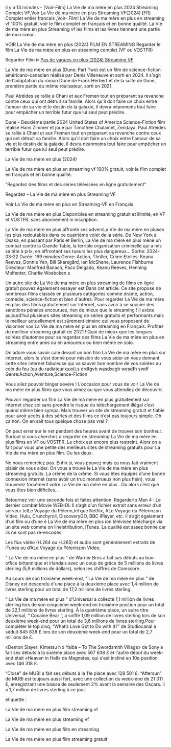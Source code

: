 Il y a 13 minutes - [Voir-Film] La Vie de ma mère en plus 2024 Streaming Complet VF,Voir La Vie de ma mère en plus Streaming VF(2024) [FR] Complet entier francais ,Voir- Film! La Vie de ma mère en plus en streaming vf 100% gratuit, voir le film complet en français et en bonne qualité. La Vie de ma mère en plus Streaming vf les films et les livres tiennent une partie de mon cœur.

VOIR La Vie de ma mère en plus (2024) FILM EN STREAMING Regarder le film La Vie de ma mère en plus en streaming complet (VF ou VOSTFR)

Regarder Film ᐅ [Pas de vagues en plus (2024) Streaming VF](https://fr.4dxstream.com/fr/movie/1045842)

La Vie de ma mère en plus (Dune: Part Two) est un film de science-fiction américano-canadien réalisé par Denis Villeneuve et sorti en 2024. Il s'agit de l'adaptation du roman Dune de Frank Herbert et de la suite de Dune, première partie du même réalisateur, sorti en 2021.

Paul Atréides se rallie à Chani et aux Fremen tout en préparant sa revanche contre ceux qui ont détruit sa famille. Alors qu'il doit faire un choix entre l'amour de sa vie et le destin de la galaxie, il devra néanmoins tout faire pour empêcher un terrible futur que lui seul peut prédire.

Dune - Deuxième partie 2024 United States of America Science-Fiction film réalisé Hans Zimmer et joué par Timothée Chalamet, Zendaya. Paul Atréides se rallie à Chani et aux Fremen tout en préparant sa revanche contre ceux qui ont détruit sa famille. Alors qu'il doit faire un choix entre l'amour de sa vie et le destin de la galaxie, il devra néanmoins tout faire pour empêcher un terrible futur que lui seul peut prédire.

La Vie de ma mère en plus (2024)

La Vie de ma mère en plus en streaming vf 100% gratuit, voir le film complet en français et en bonne qualité.

“Regardez des films et des séries télévisées en ligne gratuitement”

Regardez – La Vie de ma mère en plus Streaming VF

Voir La Vie de ma mère en plus en Streaming-VF en Français

La Vie de ma mère en plus Disponibles en streaming gratuit et illimité, en VF et VOSTFR, sans abonnement ni inscription.

La Vie de ma mère en plus affronte ses adversLa Vie de ma mère en pluses les plus redoutables dans ce quatrième volet de la série. De New York à Osaka, en passant par Paris et Berlin, La Vie de ma mère en plus mène un combat contre la Grande Table, la terrible organisation criminelle qui a mis sa tête à prix, en affrontant ses tueurs les plus dangereux... Sortie: 2024-03-22 Durée: 169 minutes Genre: Action, Thriller, Crime Etoiles: Keanu Reeves, Donnie Yen, Bill Skarsgård, Ian McShane, Laurence Fishburne Directeur: Manfred Banach, Paco Delgado, Keanu Reeves, Henning Molfenter, Charlie Woebcken.s

Un autre site de La Vie de ma mère en plus streaming de films en ligne gratuit pouvez également essayer est Dans cet article. Ce site propose de nombreux films classés en plusieurs catégories comme drame, action, comédie, science-fiction et bien d'autres. Pour regarder La Vie de ma mère en plus des films gratuitement sur Internet, sans avoir à se soucier des sanctions pénales encourues, rien de mieux que le streaming ! Il existe aujourd’hui plusieurs sites streaming de séries gratuits et performants mais le meilleur actuellement est sûrement cineinc qui vous proposent de visionner vos La Vie de ma mère en plus en streaming en Français. Profitez du meilleur streaming gratuit de 2021 ! Quoi de mieux que les longues soirées d’automne pour se regarder des films La Vie de ma mère en plus en streaming entre amis ou en amoureux ou bien même en solo.

On adore vous savoir calé devant un bon film La Vie de ma mère en plus sur internet, alors le s’est donné pour mission de vous aider en vous donnant cette sites internet fabuleuse qui va sauver bon nombre de vos soirées au coin du feu (ou du radiateur quoi).s drdfgvb wasdxcgh wesdfh swdf Genre:Action,Aventure,Science-Fiction

Vous allez pouvoir binger sévère ! L’occasion pour vous de voir La Vie de ma mère en plus films que vous aimez ou que vous attendiez de découvrir.

Pouvoir regarder un film La Vie de ma mère en plus gratuitement sur internet chez soi sans prendre le risque du téléchargement illégal c’est quand même bien sympa. Mais trouver un site de streaming gratuit et fiable pour avoir accès à des séries et des films ce n’est pas toujours simple. Oh ça non. On en sait tous quelque chose pas vrai ?

On peut errer sur le net pendant des heures avant de trouver son bonheur. Surtout si vous cherchez à regarder en streaming La Vie de ma mère en plus films en VF ou VOSTFR. Le choix est encore plus restreint. Alors on a fait pour vous une petite des meilleurs sites de streaming gratuits pour La Vie de ma mère en plus film. Ou les deux.

Ne nous remerciez pas. Enfin si, vous pouvez mais ça nous fait vraiment plaisir de vous aider. On vous a trouvé le La Vie de ma mère en plus streaming gratuits. La crème de la crème. Si vous êtes équipés d’une bonne connexion internet (sans avoir un truc monstrueux non plus hein), vous trouverez forcément votre La Vie de ma mère en plus . Ou alors c’est que vous êtes bien difficiles…

Retournez voir une seconde fois et faites attention. RegarderIp Man 4 : Le dernier combat Movie WEB-DL Il s’agit d’un fichier extrait sans erreur d’un serveur telLe Voyage du Pèlerin,tel que Netflix, ALe Voyage du Pèlerinzon Video, Hulu, Crunchyroll, DiscoveryGO, BBC iPlayer, etc. Il s’agit également d’un film ou d’une é La Vie de ma mère en plus ion télévisée téléchargé via un site web comme on lineistribution, iTunes. La qualité est assez bonne car ils ne sont pas ré-encodés.

Les flux vidéo (H.264 ou H.265) et audio sont généralement extraits de iTunes ou d’ALe Voyage du Pèlerinzon Video,

“ La Vie de ma mère en plus ” de Warner Bros a fait ses débuts au box-office britannique et irlandais avec un coup de grâce de 5 millions de livres sterling (5,9 millions de dollars), selon les chiffres de Comscore.

Au cours de son troisième week-end, “ La Vie de ma mère en plus ” de Disney est descendu d'une place à la deuxième place avec 1,4 million de livres sterling pour un total de 17,2 millions de livres sterling.

“ La Vie de ma mère en plus ” d'Universal a collecté 1,1 million de livres sterling lors de son cinquième week-end en troisième position pour un total de 22,1 millions de livres sterling. À la quatrième place, un autre titre Universal, “ Cocaine Bear ”, a sniffé 1,09 million de livres sterling lors de son deuxième week-end pour un total de 3,6 millions de livres sterling.Pour compléter le top cinq, “What’s Love Got to Do with It?” de Studiocanal a séduit 845 838 £ lors de son deuxième week-end pour un total de 2,7 millions de £.

«Demon Slayer: Kimetsu No Yaiba – To The Swordsmith Village» de Sony a fait ses débuts à la sixième place avec 567 638 £ et l'autre début du week-end était «Heaven in Hell» de Magnetes, qui s'est incliné en 10e position avec 146 318 £.

“Close” de MUBI a fait ses débuts à la 11e place avec 128 501 £. “Aftersun” de MUBI est toujours aussi fort, avec une collection du week-end de 21 011 £, enregistrant une baisse de seulement 2% avant la semaine des Oscars. Il a 1,7 million de livres sterling à ce jour.

étiquette :

La Vie de ma mère en plus film streaming vf

La Vie de ma mère en plus streaming vf

La Vie de ma mère en plus film en streaming

La Vie de ma mère en plus film streaming gratuit
